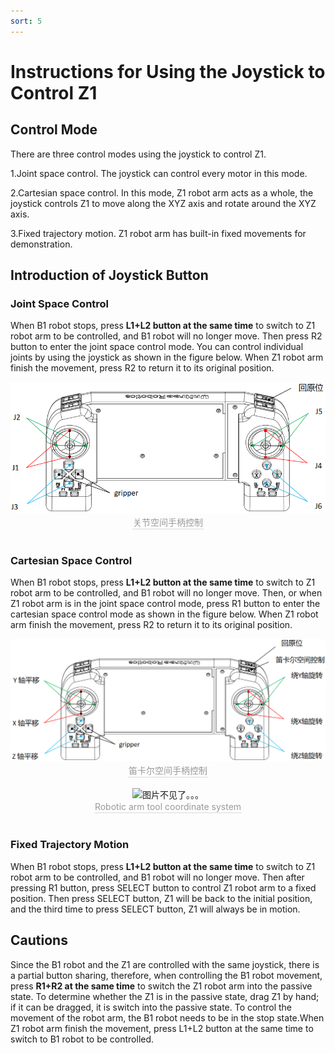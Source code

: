 ```yaml
---
sort: 5
---
```


# Instructions for Using the Joystick to Control Z1

## Control Mode

There are three control modes using the joystick to control Z1.

1.Joint space control. The joystick can control every motor in this mode.

2.Cartesian space control. In this mode, Z1 robot arm acts as a whole, the joystick controls Z1 to move along the XYZ axis and rotate around the XYZ axis.

3.Fixed trajectory motion. Z1 robot arm has built-in fixed movements for demonstration.

## Introduction of Joystick Button

### Joint Space Control

When B1 robot stops, press **L1+L2 button at the same time** to switch to Z1 robot arm to be controlled, and B1 robot will no longer move. Then press R2 button to enter the joint space control mode. You can control individual joints by using the joystick as shown in the figure below. When Z1 robot arm finish the movement, press R2 to return it to its original position. 

<center>
<img src="../img/remote_joint control.png" style="zoom:100%" alt=" 图片不见了。。。 "/>
<br>
<div style="color:orange; border-bottom: 0.1px solid #d9d9d9;
display: inline-block;
color: #999;
padding: 1px;">关节空间手柄控制</div>
</center>
<br>

### Cartesian Space Control

When B1 robot stops, press **L1+L2 button at the same time** to switch to Z1 robot arm to be controlled, and B1 robot will no longer move. Then, or when Z1 robot arm is in the joint space control mode, press R1 button to enter the cartesian space control mode as shown in the figure below. When Z1 robot arm finish the movement, press R2 to return it to its original position. 

<center>
<img src="../img/remote_cartesian control.png" style="zoom:100%" alt=" 图片不见了。。。 "/>
<br>
<div style="color:orange; border-bottom: 0.1px solid #d9d9d9;
display: inline-block;
color: #999;
padding: 1px;">笛卡尔空间手柄控制</div>
</center>
<br>

<center>
<img src="../img/cartesian_example.jpg" style="zoom:100%" alt=" 图片不见了。。。 "/>
<br>
<div style="color:orange; border-bottom: 0.1px solid #d9d9d9;
display: inline-block;
color: #999;
padding: 1px;">Robotic arm tool coordinate system</div>
</center>
<br>

### Fixed Trajectory Motion

When B1 robot stops, press **L1+L2 button at the same time** to switch to Z1 robot arm to be controlled, and B1 robot will no longer move. Then after pressing R1 button, press SELECT button to control Z1 robot arm to a fixed position. Then press SELECT button, Z1 will be back to the initial position, and the third time to press SELECT button, Z1 will always be in motion.

## Cautions

Since the B1 robot and the Z1 are controlled with the same joystick, there is a partial button sharing, therefore, when controlling the B1 robot movement, press **R1+R2 at the same time** to switch the Z1 robot arm into the passive state. To determine whether the Z1 is in the passive state, drag Z1 by hand; if it can be dragged, it is switch into the passive state. To control the movement of the robot arm, the B1 robot needs to be in the stop state.When Z1 robot arm finish the movement, press L1+L2 button at the same time to switch to B1 robot to be controlled.

